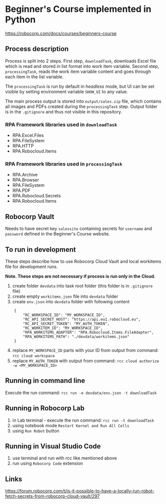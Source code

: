 # Beginner's Course implemented in Python

https://robocorp.com/docs/courses/beginners-course

## Process description

Process is split into 2 steps. First step, `downloadTask`, downloads Excel file which is read and
stored in list format into work item variable. Second step, `processingTask`, reads the work item variable
content and goes through each item in the list variable.

The `processingTask` is run by default in _headless_ mode, but UI can be set visible by setting environment variable `SHOW_UI` to any value.

The main process output is stored into `output/sales.zip` file, which contains all images and PDFs created during the `processingTask` step.
Output folder is in the `.gitignore` and thus not visible in this repository.

### RPA Framework libraries used in `downloadTask`

- RPA.Excel.Files
- RPA.FileSystem
- RPA.HTTP
- RPA.Robocloud.Items

### RPA Framework libraries used in `processingTask`

- RPA.Archive
- RPA.Browser
- RPA.FileSystem
- RPA.PDF
- RPA.Robocloud.Secrets
- RPA.Robocloud.Items

## Robocorp Vault

Needs to have secret key `salessite` containing secrets for `username` and `password`
defined in the Beginner's Course website.

## To run in development

These steps describe how to use Robocorp Cloud Vault and
local workitems file for development runs.

**Note. These steps are not necessary if process is run only in the Cloud.**

1. create folder `devdata` into task root folder (this folder is in `.gitignore` file)
2. create empty `workitems.json` file into `devdata` folder
3. create `env.json` into `devdata` folder with following content
```
    {
        "RC_WORKSPACE_ID": "MY_WORKSPACE_ID",
        "RC_API_SECRET_HOST": "https://api.eu1.robocloud.eu",
        "RC_API_SECRET_TOKEN": "MY_AUTH_TOKEN",
        "RC_WORKITEM_ID": "MY_WORKSPACE_ID",
        "RPA_WORKITEMS_ADAPTER": "RPA.Robocloud.Items.FileAdapter",
        "RPA_WORKITEMS_PATH": "./devdata/workitems.json"
    }
```
4. replace `MY_WORKSPACE_ID` parts with your ID from output from command: `rcc cloud workspace`
5. replace `MY_AUTH_TOKEN` with output from command: `rcc cloud authorize -w <MY_WORKSPACE_ID>`

## Running in command line

Execute the run command: `rcc run -e devdata/env.json -t downloadTask`

## Running in Robocorp Lab

   1. in Lab terminal - execute the run command: `rcc run -t downloadTask`
   2. using notebook mode `Restart Kernel and Run All Cells`
   3. using `Run Robot` button

## Running in Visual Studio Code

   1. use terminal and run with rcc like mentioned above
   2. run using `Robocorp Code` extension

## Links

https://forum.robocorp.com/t/is-it-possible-to-have-a-locally-run-robot-fetch-secrets-from-robocorp-cloud-vault/297
